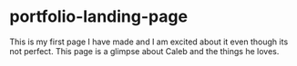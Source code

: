# portfolio-landing-page
This is my first page I have made and I am excited about it even though its not perfect. 
This page is a glimpse about Caleb and the things he loves. 
